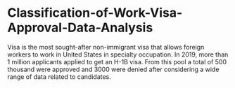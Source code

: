 # Classification-of-Work-Visa-Approval-Data-Analysis
Visa is the most sought-after non-immigrant visa that allows foreign workers to work in United States in specialty occupation. In 2019, more than 1 million applicants applied to get an H-1B visa. From this pool a total of 500 thousand were approved and 3000 were denied after considering a wide range of data related to candidates.
